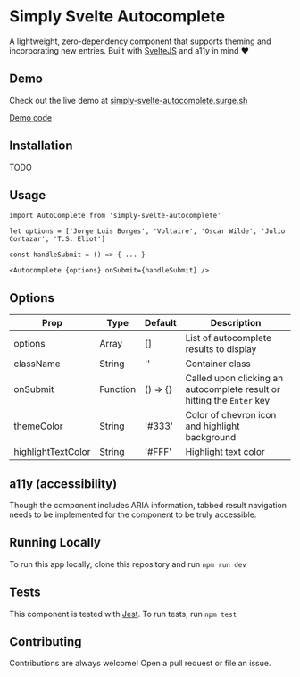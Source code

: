 # Simply Svelte Autocomplete

A lightweight, zero-dependency component that supports theming and incorporating new entries. Built with [SvelteJS](http://svelte.dev/) and a11y in mind ❤️

## Demo 

Check out the live demo at [simply-svelte-autocomplete.surge.sh](https://simply-svelte-autocomplete.surge.sh/)

[Demo code](https://github.com/themarquisdesheric/simply-svelte-autocomplete/blob/master/src/Demo.svelte)

## Installation

TODO

## Usage

```
import AutoComplete from 'simply-svelte-autocomplete'

let options = ['Jorge Luis Borges', 'Voltaire', 'Oscar Wilde', 'Julio Cortazar', 'T.S. Eliot']

const handleSubmit = () => { ... }

<Autocomplete {options} onSubmit={handleSubmit} />
```

## Options

| Prop | Type | Default | Description |
|------|------|---------|-------------|
| options | Array | [] | List of autocomplete results to display
| className | String | '' | Container class
| onSubmit | Function | () => {} | Called upon clicking an autocomplete result or hitting the `Enter` key
| themeColor | String | '#333' | Color of chevron icon and highlight background
| highlightTextColor | String | '#FFF' | Highlight text color

## a11y (accessibility)

Though the component includes ARIA information, tabbed result navigation needs to be implemented for the component to be truly accessible. 

## Running Locally

To run this app locally, clone this repository and run `npm run dev`

## Tests

This component is tested with [Jest](https://jestjs.io/). To run tests, run `npm test`

## Contributing

Contributions are always welcome! Open a pull request or file an issue. 
